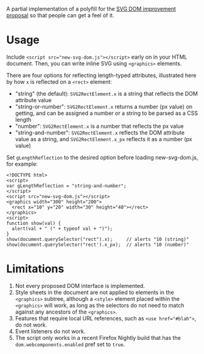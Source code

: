 A partial implementation of a polyfill for the [SVG DOM improvement proposal](http://dev.w3.org/SVG/proposals/improving-svg-dom/)
so that people can get a feel of it.

Usage
=====

Include `<script src="new-svg-dom.js"></script>` early on in your HTML
document.  Then, you can write inline SVG using `<graphics>` elements.

There are four options for reflecting length-typed attributes, illustrated here by how `x` is reflected on a `<rect>` element:

* "string" (the default): `SVG2RectElement.x` is a string that reflects the DOM attribute value
* "string-or-number": `SVG2RectElement.x` returns a number (px value) on getting, and can be assigned a number or a string to be parsed as a CSS length
* "number": `SVG2RectElement.x` is a number that reflects the px value
* "string-and-number": `SVG2RectElement.x` reflects the DOM attribute value as a string, and `SVG2RectElement.x_px` reflects it as a number (px value)

Set `gLengthReflection` to the desired option before loading new-svg-dom.js, for example:

```
<!DOCTYPE html>
<script>
var gLengthReflection = "string-and-number";
</script>
<script src="new-svg-dom.js"></script>
<graphics width="300" height="200">
  <rect x="10" y="20" width="30" height="40"></rect>
</graphics>
<script>
function show(val) {
  alert(val + " (" + typeof val + ")");
}
show(document.querySelector("rect").x);     // alerts "10 (string)"
show(document.querySelector("rect').x_px);  // alerts "10 (number)"
```

Limitations
===========

1. Not every proposed DOM interface is implemented.
2. Style sheets in the document are not applied to elements in the `<graphics>` subtree, although a `<style>` element placed within the `<graphics>` will work, as long as the selectors do not need to match against any ancestors of the `<graphics>`.
3. Features that require local URL references, such as `<use href="#blah">`, do not work.
4. Event listeners do not work.
5. The script only works in a recent Firefox Nightly build that has the `dom.webcomponents.enabled` pref set to `true`.
